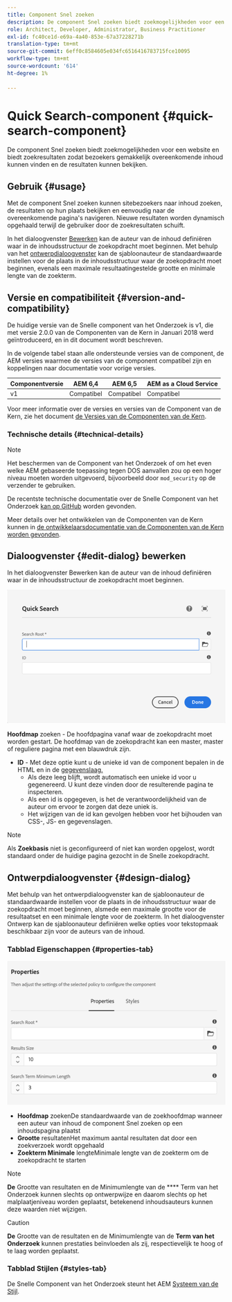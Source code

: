 ```yaml
---
title: Component Snel zoeken
description: De component Snel zoeken biedt zoekmogelijkheden voor een website en biedt zoekresultaten zodat bezoekers de site kunnen doorzoeken en de resultaten kunnen filteren.
role: Architect, Developer, Administrator, Business Practitioner
exl-id: fc40ce1d-e69a-4a40-853e-67a37228271b
translation-type: tm+mt
source-git-commit: 6eff0c8584605e034fc6516416783715fce10095
workflow-type: tm+mt
source-wordcount: '614'
ht-degree: 1%

---
```


# Quick Search-component {#quick-search-component}

De component Snel zoeken biedt zoekmogelijkheden voor een website en biedt zoekresultaten zodat bezoekers gemakkelijk overeenkomende inhoud kunnen vinden en de resultaten kunnen bekijken.

## Gebruik {#usage}

Met de component Snel zoeken kunnen sitebezoekers naar inhoud zoeken, de resultaten op hun plaats bekijken en eenvoudig naar de overeenkomende pagina&#39;s navigeren. Nieuwe resultaten worden dynamisch opgehaald terwijl de gebruiker door de zoekresultaten schuift.

In het dialoogvenster [Bewerken](#edit-dialog) kan de auteur van de inhoud definiëren waar in de inhoudsstructuur de zoekopdracht moet beginnen. Met behulp van het [ontwerpdialoogvenster](#design-dialog) kan de sjabloonauteur de standaardwaarde instellen voor de plaats in de inhoudsstructuur waar de zoekopdracht moet beginnen, evenals een maximale resultaatingestelde grootte en minimale lengte van de zoekterm.

## Versie en compatibiliteit {#version-and-compatibility}

De huidige versie van de Snelle component van het Onderzoek is v1, die met versie 2.0.0 van de Componenten van de Kern in Januari 2018 werd geïntroduceerd, en in dit document wordt beschreven.

In de volgende tabel staan alle ondersteunde versies van de component, de AEM versies waarmee de versies van de component compatibel zijn en koppelingen naar documentatie voor vorige versies.

| Componentversie | AEM 6,4 | AEM 6,5 | AEM as a Cloud Service |
|--- |--- |--- |---|
| v1 | Compatibel | Compatibel | Compatibel |

Voor meer informatie over de versies en versies van de Component van de Kern, zie het document [de Versies van de Componenten van de Kern](/help/versions.md).

### Technische details {#technical-details}

>[!NOTE]
>
>Het beschermen van de Component van het Onderzoek of om het even welke AEM gebaseerde toepassing tegen DOS aanvallen zou op een hoger niveau moeten worden uitgevoerd, bijvoorbeeld door `mod_security` op de verzender te gebruiken.

De recentste technische documentatie over de Snelle Component van het Onderzoek [kan op GitHub](https://adobe.com/go/aem_cmp_tech_search_v1) worden gevonden.

Meer details over het ontwikkelen van de Componenten van de Kern kunnen in [de ontwikkelaarsdocumentatie van de Componenten van de Kern worden gevonden](/help/developing/overview.md).

## Dialoogvenster {#edit-dialog} bewerken

In het dialoogvenster Bewerken kan de auteur van de inhoud definiëren waar in de inhoudsstructuur de zoekopdracht moet beginnen.

![Dialoogvenster Snel zoeken in component bewerken](/help/assets/quick-search-edit.png)

**Hoofdmap**  zoeken - De hoofdpagina vanaf waar de zoekopdracht moet worden gestart. De hoofdmap van de zoekopdracht kan een master, master of reguliere pagina met een blauwdruk zijn.
* **ID**  - Met deze optie kunt u de unieke id van de component bepalen in de HTML en in de  [gegevenslaag.](/help/developing/data-layer/overview.md)
   * Als deze leeg blijft, wordt automatisch een unieke id voor u gegenereerd. U kunt deze vinden door de resulterende pagina te inspecteren.
   * Als een id is opgegeven, is het de verantwoordelijkheid van de auteur om ervoor te zorgen dat deze uniek is.
   * Het wijzigen van de id kan gevolgen hebben voor het bijhouden van CSS-, JS- en gegevenslagen.

>[!NOTE]
>
>Als **Zoekbasis** niet is geconfigureerd of niet kan worden opgelost, wordt standaard onder de huidige pagina gezocht in de Snelle zoekopdracht.

## Ontwerpdialoogvenster {#design-dialog}

Met behulp van het ontwerpdialoogvenster kan de sjabloonauteur de standaardwaarde instellen voor de plaats in de inhoudsstructuur waar de zoekopdracht moet beginnen, alsmede een maximale grootte voor de resultaatset en een minimale lengte voor de zoekterm. In het dialoogvenster Ontwerp kan de sjabloonauteur definiëren welke opties voor tekstopmaak beschikbaar zijn voor de auteurs van de inhoud.

### Tabblad Eigenschappen {#properties-tab}

![Het ontwerpdialoogvenster van de component Snel zoeken](/help/assets/quick-search-design.png)

* **Hoofdmap**
zoekenDe standaardwaarde van de zoekhoofdmap wanneer een auteur van inhoud de component Snel zoeken op een inhoudspagina plaatst
* **Grootte**
resultatenHet maximum aantal resultaten dat door een zoekverzoek wordt opgehaald
* **Zoekterm Minimale**
lengteMinimale lengte van de zoekterm om de zoekopdracht te starten

>[!NOTE]
>
>**De** Grootte van resultaten en de Minimumlengte van de  **** Term van het Onderzoek kunnen slechts op ontwerpwijze en daarom slechts op het malplaatjeniveau worden geplaatst, betekenend inhoudsauteurs kunnen deze waarden niet wijzigen.

>[!CAUTION]
>
>**De** Grootte van de resultaten en de Minimumlengte van de  **Term van het Onderzoek** kunnen prestaties beïnvloeden als zij, respectievelijk te hoog of te laag worden geplaatst.

### Tabblad Stijlen {#styles-tab}

De Snelle Component van het Onderzoek steunt het AEM [Systeem van de Stijl](/help/get-started/authoring.md#component-styling).
